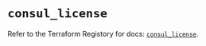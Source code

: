 # `consul_license`

Refer to the Terraform Registory for docs: [`consul_license`](https://www.terraform.io/docs/providers/consul/r/license).
